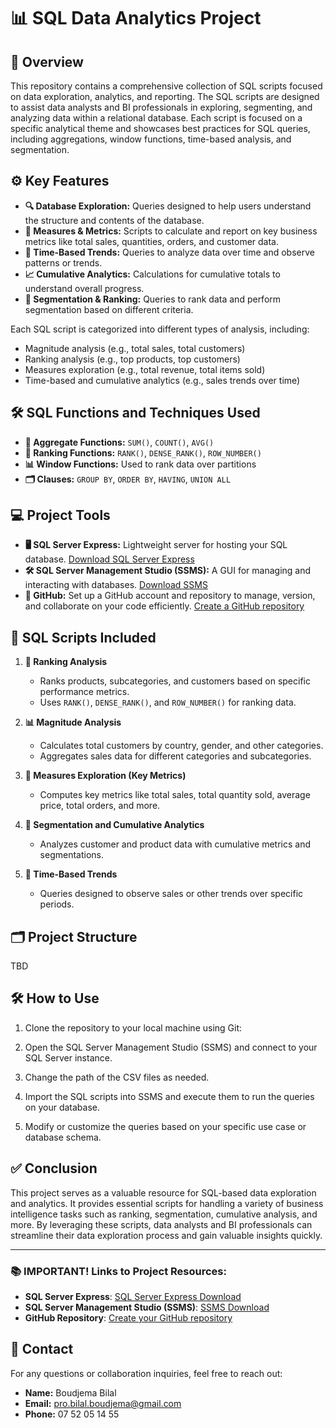 # 📊 SQL Data Analytics Project

## 📝 Overview

This repository contains a comprehensive collection of SQL scripts focused on data exploration, analytics, and reporting. The SQL scripts are designed to assist data analysts and BI professionals in exploring, segmenting, and analyzing data within a relational database. Each script is focused on a specific analytical theme and showcases best practices for SQL queries, including aggregations, window functions, time-based analysis, and segmentation.

## ⚙️ Key Features

- **🔍 Database Exploration:** Queries designed to help users understand the structure and contents of the database.
- **📏 Measures & Metrics:** Scripts to calculate and report on key business metrics like total sales, quantities, orders, and customer data.
- **📅 Time-Based Trends:** Queries to analyze data over time and observe patterns or trends.
- **📈 Cumulative Analytics:** Calculations for cumulative totals to understand overall progress.
- **🔢 Segmentation & Ranking:** Queries to rank data and perform segmentation based on different criteria.
  
Each SQL script is categorized into different types of analysis, including:

- Magnitude analysis (e.g., total sales, total customers)
- Ranking analysis (e.g., top products, top customers)
- Measures exploration (e.g., total revenue, total items sold)
- Time-based and cumulative analytics (e.g., sales trends over time)

## 🛠️ SQL Functions and Techniques Used

- **🔢 Aggregate Functions:** `SUM()`, `COUNT()`, `AVG()`
- **🏅 Ranking Functions:** `RANK()`, `DENSE_RANK()`, `ROW_NUMBER()`
- **📊 Window Functions:** Used to rank data over partitions
- **🗂️ Clauses:** `GROUP BY`, `ORDER BY`, `HAVING`, `UNION ALL`

## 💻 Project Tools

- **🖥️ SQL Server Express:** Lightweight server for hosting your SQL database. [Download SQL Server Express](https://www.microsoft.com/en-us/sql-server/sql-server-downloads)
- **🛠️ SQL Server Management Studio (SSMS):** A GUI for managing and interacting with databases. [Download SSMS](https://aka.ms/ssmsfullsetup)
- **🔗 GitHub:** Set up a GitHub account and repository to manage, version, and collaborate on your code efficiently. [Create a GitHub repository](https://github.com/)

## 📄 SQL Scripts Included

1. **🏅 Ranking Analysis**
   - Ranks products, subcategories, and customers based on specific performance metrics.
   - Uses `RANK()`, `DENSE_RANK()`, and `ROW_NUMBER()` for ranking data.

2. **📊 Magnitude Analysis**
   - Calculates total customers by country, gender, and other categories.
   - Aggregates sales data for different categories and subcategories.

3. **📏 Measures Exploration (Key Metrics)**
   - Computes key metrics like total sales, total quantity sold, average price, total orders, and more.

4. **🔢 Segmentation and Cumulative Analytics**
   - Analyzes customer and product data with cumulative metrics and segmentations.

5. **📅 Time-Based Trends**
   - Queries designed to observe sales or other trends over specific periods.

## 🗂️ Project Structure

TBD

## 🛠️ How to Use

1. Clone the repository to your local machine using Git:
   
2. Open the SQL Server Management Studio (SSMS) and connect to your SQL Server instance.

3. Change the path of the CSV files as needed.

4. Import the SQL scripts into SSMS and execute them to run the queries on your database.

5. Modify or customize the queries based on your specific use case or database schema.

## ✅ Conclusion

This project serves as a valuable resource for SQL-based data exploration and analytics. It provides essential scripts for handling a variety of business intelligence tasks such as ranking, segmentation, cumulative analysis, and more. By leveraging these scripts, data analysts and BI professionals can streamline their data exploration process and gain valuable insights quickly.

---

### 📚 IMPORTANT! Links to Project Resources:

- **SQL Server Express**: [SQL Server Express Download](https://www.microsoft.com/en-us/sql-server/sql-server-downloads)
- **SQL Server Management Studio (SSMS)**: [SSMS Download](https://aka.ms/ssmsfullsetup)
- **GitHub Repository**: [Create your GitHub repository](https://github.com/)

## 📧 Contact
For any questions or collaboration inquiries, feel free to reach out:

- **Name:** Boudjema Bilal
- **Email:** pro.bilal.boudjema@gmail.com
- **Phone:** 07 52 05 14 55

